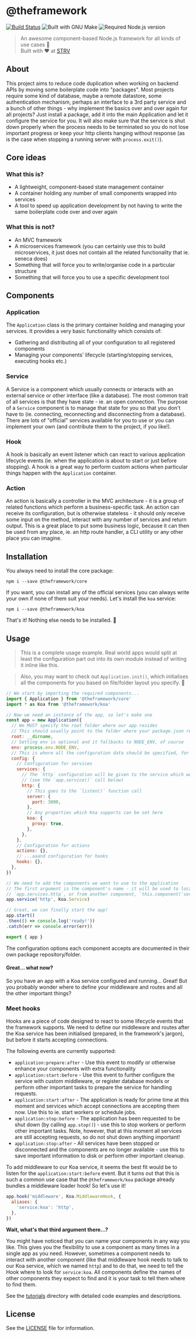 [travis-badge]: https://travis-ci.com/strvcom/framework.svg?token=vpBhQ7GACx5Nze8Y9Ju6
[travis-url]: https://travis-ci.com/strvcom/framework
[make-badge]: https://img.shields.io/badge/Built%20with-GNU%20Make-brightgreen.svg
[node-badge]: https://img.shields.io/badge/Node.js-8.0-brightgreen.svg
[strv-home]: https://www.strv.com

# @theframework

[![Build Status][travis-badge]][travis-url]
![Built with GNU Make][make-badge]
![Required Node.js version][node-badge]

> An awesome component-based Node.js framework for all kinds of use cases 🚀<br>
> Built with ❤️ at [STRV][strv-home]

## About

This project aims to reduce code duplication when working on backend APIs by moving some boilerplate code into "packages". Most projects require some kind of database, maybe a remote datastore, some authentication mechanism, perhaps an interface to a 3rd party service and a bunch of other things - why implement the basics over and over again for all projects? Just install a package, add it into the main Application and let it configure the service for you. It will also make sure that the service is shut down properly when the process needs to be terminated so you do not lose important progress or keep your http clients hanging without response (as is the case when stopping a running server with `process.exit()`).

## Core ideas

### What this is?

- A lightweight, component-based state management container
- A container holding any number of small components wrapped into services
- A tool to speed up application development by not having to write the same boilerplate code over and over again

### What this is not?

- An MVC framework
- A microservices framework (you can certainly use this to build microservices, it just does not contain all the related functionality that ie. seneca does)
- Something that will force you to write/organise code in a particular structure
- Something that will force you to use a specific development tool

## Components

### Application

The `Application` class is the primary container holding and managing your services. It provides a very basic functionality which consists of:

- Gathering and distributing all of your configuration to all registered components
- Managing your components' lifecycle (starting/stopping services, executing hooks etc.)

### Service

A Service is a component which usually connects or interacts with an external service or other interface (like a database). The most common trait of all services is that they have state - ie. an open connection. The purpose of a `Service` component is to manage that state for you so that you don't have to (ie. connecting, reconnecting and disconnecting from a database). There are lots of "official" services available for you to use or you can implement your own (and contribute them to the project, if you like!).

### Hook

A hook is basically an event listener which can react to various application lifecycle events (ie. when the application is about to start or just before stopping). A hook is a great way to perform custom actions when particular things happen with the `Application` container.

### Action

An action is basically a controller in the MVC architecture - it is a group of related functions which perform a business-specific task. An action can receive its configuration, but is otherwise stateless - it should only receive some input on the method, interact with any number of services and return output. This is a great place to put some business logic, because it can then be used from any place, ie. an http route handler, a CLI utility or any other place you can imagine.

## Installation

You always need to install the core package:

`npm i --save @theframework/core`

If you want, you can install any of the official services (you can always write your own if none of them suit your needs). Let's install the `koa` service:

`npm i --save @theframework/koa`

That's it! Nothing else needs to be installed. 🎉

## Usage

> This is a complete usage example. Real world apps would split at least the configuration part out into its own module instead of writing it inline like this.

> Also, you may want to check out `Application.init()`, which initialises all the components for you based on file/folder layout you specify. 💪

```js
// We start by importing the required components...
import { Application } from '@theframework/core'
import * as Koa from '@theframework/koa'

// Now we need an instance of the app, so let's make one
const app = new Application({
  // We MUST specify the root folder where our app resides
  // This should usually point to the folder where your package.json resides
  root: __dirname,
  // Setting env is optional and it fallbacks to NODE_ENV, of course
  env: process.env.NODE_ENV,
  // This is where all the configuration data should be specified, for all the components
  config: {
    // Configuration for services
    services: {
      // The `http` configuration will be given to the service which we will name as `http`
      // (see the `app.service()` call below)
      http: {
        // This goes to the `listen()` function call
        server: {
          port: 3000,
        },
        // Any properties which Koa supports can be set here
        koa: {
          proxy: true,
        },
      },
    },
    // Configuration for actions
    actions: {},
    // ...aaand configuration for hooks
    hooks: {},
  },
})

// We need to add the components we want to use to the application
// The first argument is the component's name - it will be used to locate the component's configuration and also the service will be exposed on that property:
// `app.services.http`, or from another component, `this.component('service:http')`
app.service('http', Koa.Service)

// Great, we can finally start the app!
app.start()
.then(() => console.log('ready!'))
.catch(err => console.error(err))

export { app }
```

The configuration options each component accepts are documented in their own package repository/folder.

#### Great... what now?

So you have an app with a Koa service configured and running... Great! But you probably wonder where to define your middleware and routes and all the other important things?

### Meet hooks

Hooks are a piece of code designed to react to some lifecycle events that the framework supports. We need to define our middleware and routes after the Koa service has been initialised (prepared, in the framework's jargon), but before it starts accepting connections.

The following events are currently supported:

- `application:prepare:after` - Use this event to modify or otherwise enhance your components with extra functionality
- `application:start:before` - Use this event to further configure the service with custom middleware, or register database models or perform other important tasks to prepare the service for handling requests.
- `application:start:after` - The application is ready for prime time at this moment and services which accept connections are accepting them now. Use this to ie. start workers or schedule jobs.
- `application:stop:before` - The application has been requested to be shut down (by calling `app.stop()`) - use this to stop workers or perform other important tasks. Note, however, that at this moment all services are still accepting requests, so do not shut down anything important!
- `application:stop:after` - All services have been stopped or disconnected and the components are no longer available - use this to save important information to disk or perform other important cleanup.

To add middleware to our Koa service, it seems the best fit would be to listen for the `application:start:before` event. But it turns out that this is such a common use case that the `@theframework/koa` package already bundles a middleware loader hook! So let's use it!

```js
app.hook('middleware', Koa.MiddlewareHook, {
  aliases: {
    'service:koa': 'http',
  },
})
```

**Wait, what's that third argument there...?**

You might have noticed that you can name your components in any way you like. This gives you the flexibility to use a component as many times in a single app as you need. However, sometimes a component needs to interact with another component (like that middleware hook needs to talk to our Koa service, which we named `http`) and to do that, we need to tell the Hook where to look for `service:koa`. All components define the names of other components they expect to find and it is your task to tell them where to find them.

See the [tutorials](tutorials) directory with detailed code examples and descriptions.

## License

See the [LICENSE](LICENSE) file for information.
